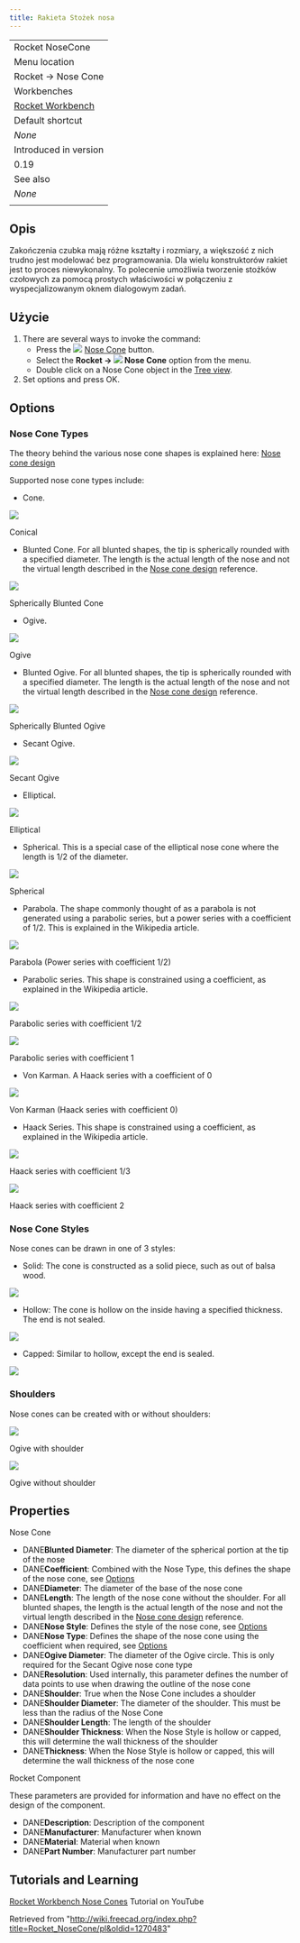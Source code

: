 ```yaml
---
title: Rakieta Stożek nosa
---
```

|  |
| --- |
| Rocket NoseCone |
| Menu location |
| Rocket → Nose Cone |
| Workbenches |
| [Rocket Workbench](/Rocket_Workbench "Rocket Workbench") |
| Default shortcut |
| *None* |
| Introduced in version |
| 0.19 |
| See also |
| *None* |
|  |

## Opis

Zakończenia czubka mają różne kształty i rozmiary, a większość z nich trudno jest modelować bez programowania. Dla wielu konstruktorów rakiet jest to proces niewykonalny. To polecenie umożliwia tworzenie stożków czołowych za pomocą prostych właściwości w połączeniu z wyspecjalizowanym oknem dialogowym zadań.

## Użycie

1. There are several ways to invoke the command:
   * Press the ![](/images/Rocket_NoseCone.svg) [Nose Cone](/Rocket_NoseCone "Rocket NoseCone") button.
   * Select the **Rocket → ![](/images/Rocket_NoseCone.svg) Nose Cone** option from the menu.
   * Double click on a Nose Cone object in the [Tree view](/Tree_view "Tree view").
2. Set options and press OK.

## Options

### Nose Cone Types

The theory behind the various nose cone shapes is explained here: [Nose cone design](https://en.wikipedia.org/wiki/Nose_cone_design)

Supported nose cone types include:

* Cone.

![](/images/NC_Cone_small.png)

Conical

* Blunted Cone. For all blunted shapes, the tip is spherically rounded with a specified diameter. The length is the actual length of the nose and not the virtual length described in the [Nose cone design](https://en.wikipedia.org/wiki/Nose_cone_design) reference.

![](/images/NC_Blunted_Cone_small.png)

Spherically Blunted Cone

* Ogive.

![](/images/NC_Ogive_small.png)

Ogive

* Blunted Ogive. For all blunted shapes, the tip is spherically rounded with a specified diameter. The length is the actual length of the nose and not the virtual length described in the [Nose cone design](https://en.wikipedia.org/wiki/Nose_cone_design) reference.

![](/images/NC_Blunted_Ogive_small.png)

Spherically Blunted Ogive

* Secant Ogive.

![](/images/NC_Secant_Ogive_small.png)

Secant Ogive

* Elliptical.

![](/images/NC_Elliptical_small.png)

Elliptical

* Spherical. This is a special case of the elliptical nose cone where the length is 1/2 of the diameter.

![](/images/NC_Sperical_small.png)

Spherical

* Parabola. The shape commonly thought of as a parabola is not generated using a parabolic series, but a power series with a coefficient of 1/2. This is explained in the Wikipedia article.

![](/images/NC_Parabola_small.png)

Parabola (Power series with coefficient 1/2)

* Parabolic series. This shape is constrained using a coefficient, as explained in the Wikipedia article.

![](/images/NC_Parabolic_0.5_small.png)

Parabolic series with coefficient 1/2

![](/images/NC_Parabolic_1_small.png)

Parabolic series with coefficient 1

* Von Karman. A Haack series with a coefficient of 0

![](/images/NC_Karman_small.png)

Von Karman (Haack series with coefficient 0)

* Haack Series. This shape is constrained using a coefficient, as explained in the Wikipedia article.

![](/images/NC_Haack_0.33_small.png)

Haack series with coefficient 1/3

![](/images/NC_Haack_2_small.png)

Haack series with coefficient 2

### Nose Cone Styles

Nose cones can be drawn in one of 3 styles:

* Solid: The cone is constructed as a solid piece, such as out of balsa wood.

![](/images/NC_Solid_small.png)

* Hollow: The cone is hollow on the inside having a specified thickness. The end is not sealed.

![](/images/NC_Hollow_small.png)

* Capped: Similar to hollow, except the end is sealed.

![](/images/NC_Capped_small.png)

### Shoulders

Nose cones can be created with or without shoulders:

![](/images/NC_Ogive_small.png)

Ogive with shoulder

![](/images/NC_No_Shoulder_small.png)

Ogive without shoulder

## Properties

Nose Cone

* DANE**Blunted Diameter**: The diameter of the spherical portion at the tip of the nose
* DANE**Coefficient**: Combined with the Nose Type, this defines the shape of the nose cone, see [Options](#Options)
* DANE**Diameter**: The diameter of the base of the nose cone
* DANE**Length**: The length of the nose cone without the shoulder. For all blunted shapes, the length is the actual length of the nose and not the virtual length described in the [Nose cone design](https://en.wikipedia.org/wiki/Nose_cone_design) reference.
* DANE**Nose Style**: Defines the style of the nose cone, see [Options](#Options)
* DANE**Nose Type**: Defines the shape of the nose cone using the coefficient when required, see [Options](#Options)
* DANE**Ogive Diameter**: The diameter of the Ogive circle. This is only required for the Secant Ogive nose cone type
* DANE**Resolution**: Used internally, this parameter defines the number of data points to use when drawing the outline of the nose cone
* DANE**Shoulder**: True when the Nose Cone includes a shoulder
* DANE**Shoulder Diameter**: The diameter of the shoulder. This must be less than the radius of the Nose Cone
* DANE**Shoulder Length**: The length of the shoulder
* DANE**Shoulder Thickness**: When the Nose Style is hollow or capped, this will determine the wall thickness of the shoulder
* DANE**Thickness**: When the Nose Style is hollow or capped, this will determine the wall thickness of the nose cone

Rocket Component

These parameters are provided for information and have no effect on the design of the component.

* DANE**Description**: Description of the component
* DANE**Manufacturer**: Manufacturer when known
* DANE**Material**: Material when known
* DANE**Part Number**: Manufacturer part number

## Tutorials and Learning

[Rocket Workbench Nose Cones](https://youtu.be/zwLgie2E4Ts) Tutorial on YouTube

Retrieved from "<http://wiki.freecad.org/index.php?title=Rocket_NoseCone/pl&oldid=1270483>"